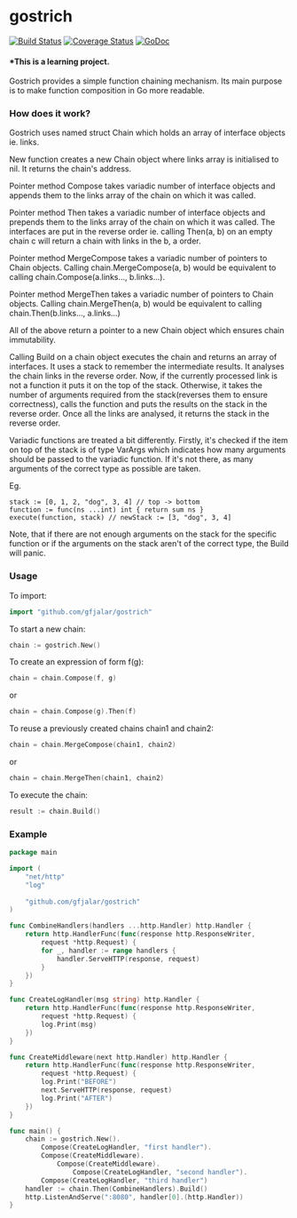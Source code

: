 # gostrich
[![Build Status](https://drone.io/github.com/gfjalar/gostrich/status.png?branch=master)](https://drone.io/github.com/gfjalar/gostrich/latest)
[![Coverage Status](https://coveralls.io/repos/gfjalar/gostrich/badge.svg?branch=master)](https://coveralls.io/r/gfjalar/gostrich?branch=master)
[![GoDoc](https://godoc.org/github.com/gfjalar/gostrich?status.svg)](http://godoc.org/github.com/gfjalar/gostrich)

#### *This is a learning project.

Gostrich provides a simple function chaining mechanism. Its main purpose is to
make function composition in Go more readable.

### How does it work?
Gostrich uses named struct Chain which holds an array of interface objects ie.
links.

New function creates a new Chain object where links array is initialised to nil.
It returns the chain's address.

Pointer method Compose takes variadic number of interface objects and appends
them to the links array of the chain on which it was called.

Pointer method Then takes a variadic number of interface objects and prepends
them to the links array of the chain on which it was called. The interfaces are
put in the reverse order ie. calling Then(a, b) on an empty chain c will return
a chain with links in the b, a order.

Pointer method MergeCompose takes a variadic number of pointers to Chain
objects. Calling chain.MergeCompose(a, b) would be equivalent to calling
chain.Compose(a.links..., b.links...).

Pointer method MergeThen takes a variadic number of pointers to Chain objects.
Calling chain.MergeThen(a, b) would be equivalent to calling
chain.Then(b.links..., a.links...)

All of the above return a pointer to a new Chain object which ensures chain
immutability.

Calling Build on a chain object executes the chain and returns an array of
interfaces. It uses a stack to remember the intermediate results. It analyses
the chain links in the reverse order. Now, if the currently processed link is
not a function it puts it on the top of the stack. Otherwise, it takes the
number of arguments required from the stack(reverses them to ensure
correctness), calls the function and puts the results on the stack in the
reverse order. Once all the links are analysed, it returns the stack in the
reverse order.

Variadic functions are treated a bit differently. Firstly, it's checked if the
item on top of the stack is of type VarArgs which indicates how many arguments
should be passed to the variadic function. If it's not there, as many arguments
of the correct type as possible are taken.

Eg. 
```
stack := [0, 1, 2, "dog", 3, 4] // top -> bottom
function := func(ns ...int) int { return sum ns }
execute(function, stack) // newStack := [3, "dog", 3, 4]
```

Note, that if there are not enough arguments on the stack for the specific
function or if the arguments on the stack aren't of the correct type, the Build
will panic.

### Usage

To import:
```go
import "github.com/gfjalar/gostrich"
```

To start a new chain:
```go
chain := gostrich.New()
```

To create an expression of form f(g):
```go
chain = chain.Compose(f, g)
```
or
```go
chain = chain.Compose(g).Then(f)
```

To reuse a previously created chains chain1 and chain2:
```go
chain = chain.MergeCompose(chain1, chain2)
```
or
```go
chain = chain.MergeThen(chain1, chain2)
```

To execute the chain:
```go
result := chain.Build()
```

### Example

```go
package main 

import (
	"net/http"
	"log"
	
	"github.com/gfjalar/gostrich"
)

func CombineHandlers(handlers ...http.Handler) http.Handler {
	return http.HandlerFunc(func(response http.ResponseWriter,
		request *http.Request) {
		for _, handler := range handlers {
			handler.ServeHTTP(response, request)
		}
	})
}

func CreateLogHandler(msg string) http.Handler {
	return http.HandlerFunc(func(response http.ResponseWriter,
		request *http.Request) {
		log.Print(msg)
	})
}

func CreateMiddleware(next http.Handler) http.Handler {
	return http.HandlerFunc(func(response http.ResponseWriter,
		request *http.Request) {
		log.Print("BEFORE")
		next.ServeHTTP(response, request)
		log.Print("AFTER")
	})
}

func main() {
	chain := gostrich.New().
		Compose(CreateLogHandler, "first handler").
		Compose(CreateMiddleware).
			Compose(CreateMiddleware).
				Compose(CreateLogHandler, "second handler").
		Compose(CreateLogHandler, "third handler")
	handler := chain.Then(CombineHandlers).Build()
	http.ListenAndServe(":8080", handler[0].(http.Handler))
}
```
